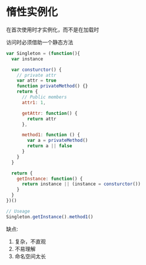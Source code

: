 # 惰性实例化

在首次使用时才实例化，而不是在加载时

访问时必须借助一个静态方法

```javascript
var Singleton = (function(){
  var instance

  var consturctor() {
    // private attr
    var attr = true
    function privateMethod() {}
    return {
      // Public members
      attr1: 1,

      getAttr: function() {
        return attr
      },

      method1: function () {
        var a = privateMethod()
        return a || false
      }
    }
  }

  return {
    getInstance: function() {
      return instance || (instance = consturctor())
    }
  }
})()

// Useage
Singleton.getInstance().method1()
```

缺点:

1. 复杂，不直观
2. 不易理解
3. 命名空间太长
